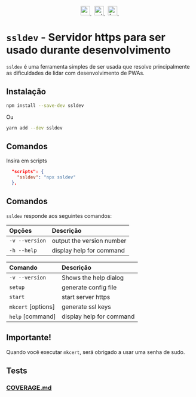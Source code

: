 <p align="center">
  <a href="https://badge.fury.io/js/ssldev@0.0.32-dev">
    <img src="https://badge.fury.io/js/ssldev.svg" alt="npm version" height="25">
  </a>&nbsp;
  <a href="https://github.com/jacksonbicalho/ssldev/blob/master/LICENSE">
    <img src="https://img.shields.io/badge/license-MIT-blue.svg" alt="ssldev is released under the MIT license." height="25" />
  </a>&nbsp;
  <a href="https://github.com/jacksonbicalho/ssldev/actions/workflows/tests.yml">
    <img src="https://github.com/jacksonbicalho/ssldev/actions/workflows/tests.yml/badge.svg?branch=working" alt="format and tests" height="25" />
  </a>&nbsp;
</p>


# `ssldev` - Servidor https para ser usado durante desenvolvimento

`ssldev` é uma ferramenta simples de ser usada que resolve principalmente as dificuldades de lidar com desenvolvimento de PWAs.

## Instalação

```bash
npm install --save-dev ssldev
```

Ou

```bash
yarn add --dev ssldev
```

## Comandos

Insira em scripts

```json
  "scripts": {
    "ssldev": "npx ssldev"
  },
```

## Comandos

`ssldev` responde aos seguintes comandos:

| **Opções**     | **Descrição**             |
| :------------- | :------------------------ |
| `-v --version` | output the version number |
| `-h --help`    | display help for command  |

| **Comando**        | **Descrição**            |
| :----------------- | :----------------------- |
| `-v --version`     | Shows the help dialog    |
| `setup`            | generate config file     |
| `start`            | start server https       |
| `mkcert` [options] | generate ssl keys        |
| `help` [command]   | display help for command |

## Importante!

Quando você executar `mkcert`, será obrigado a usar uma senha de sudo.


## Tests

### [COVERAGE.md](COVERAGE.md)
